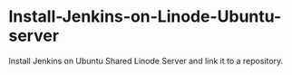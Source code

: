 # Install-Jenkins-on-Linode-Ubuntu-server
Install Jenkins on Ubuntu Shared Linode Server and link it to a repository.
